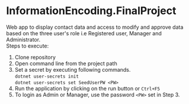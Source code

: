 # InformationEncoding.FinalProject
Web app to display contact data and access to modify and approve data based on the three user's role i.e Registered user, Manager and Administrator.  
Steps to execute:  
1. Clone repository  
2. Open command line from the project path  
3. Set a secret by executing following commands.  
   `dotnet user-secrets init`  
   `dotnet user-secrets set SeedUserPW <PW>`
5. Run the application by clicking on the run button or `Ctrl+F5`  
6. To login as Admin or Manager, use the password `<PW>` set in Step 3.
